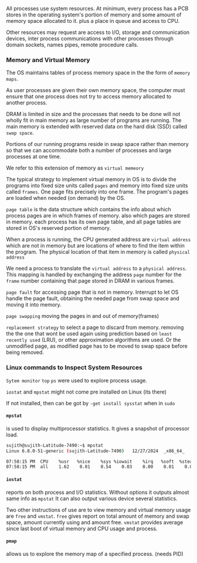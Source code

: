 
All processes use system resources.
At minimum, every process has a PCB stores in the operating system's portion of memory and some amount of memory space allocated to it.
plus a place in queue and access to CPU.

Other resources may request are access to I/O, storage and communication devices, inter process communications with other processes through domain sockets, names pipes, remote procedure calls.


### Memory and Virtual Memory

The OS maintains tables of process memory space in the the form of `memory maps`.

As user processes are given their own memory space, the computer must ensure that one process does not try to access memory allocated to another process.

DRAM is limited in size and the processes that needs to be done will not wholly fit in main memory as large number of programs are running.
The main memory is extended with reserved data on the hard disk (SSD) called `swap space`.

Portions of our running programs reside in swap space rather than memory so that we can accommodate both a number of processes and large processes at one time.

We refer to this extension of memory as `virtual memeory`


The typical strategy to implement virtual memory in OS is to divide the programs into fixed size units called `pages` and memory into fixed size units called `frames`.
One page fits precisely into one frame.
The program's pages are loaded when needed (on demand) by the OS.

`page table` is the data structure which contains the info about which process pages are in which frames of memory. also which pages are stored in memory.
each process has its own page table, and all page tables are stored in OS's reserved portion of memory.

When a process is running, the CPU generated address are `virtual address` which are not in memory but are locations of where to find the item within the program.
The physical location of that item in memory is called `physical address`

We need a process to translate the `virtual address` to a `physical address`. This mapping is handled by exchanging the address `page` number for the `frame` number containing that page stored in DRAM in various frames.

`page fault` for accessing page that is not in memory.
Interrupt to let OS handle the page fault, obtaining the needed page from swap space and moving it into memory.

`page swapping` moving the pages in and out of memory(frames)

`replacement strategy` to select  a page to discard from memory.
removing the the one that wont be used again using prediction based on `least recently used` (LRU), or other approximation algorithms are used.
Or the unmodified page, as modified page has to be moved to swap space before being removed.



### Linux commands to Inspect System Resources

`Sytem monitor` `top` `ps` were used to explore process usage.

`iostat` and `mpstat` might not come pre installed on Linux (its there)

If not installed, then can be got by `-get install sysstat` when in `sudo`

#### `mpstat`
is used to display multiprocessor statistics.
It gives a snapshot of processor load.

```bash {frame="none"}
sujith@sujith-Latitude-7490:~$ mpstat
Linux 6.8.0-51-generic (sujith-Latitude-7490) 	12/27/2024 	_x86_64_	(8 CPU)

07:58:15 PM  CPU    %usr   %nice    %sys %iowait    %irq   %soft  %steal  %guest  %gnice   %idle
07:58:15 PM  all    1.62    0.01    0.54    0.03    0.00    0.01    0.00    0.00    0.00   97.79
```

#### `iostat`
reports on both process and I/O statistics.
Without options it outputs almost same info as `mpstat`
It can also output various device several statistics.

Two other instructions of use are to view memory and virtual memory usage are `free` and `vmstat`.
`free` gives report on total amount of memory and swap space, amount currently using and amount free.
`vmstat` provides average since last boot of virtual memory and CPU usage and process.


#### `pmap`
allows us to explore the memory map of a specified process. (needs PID)



